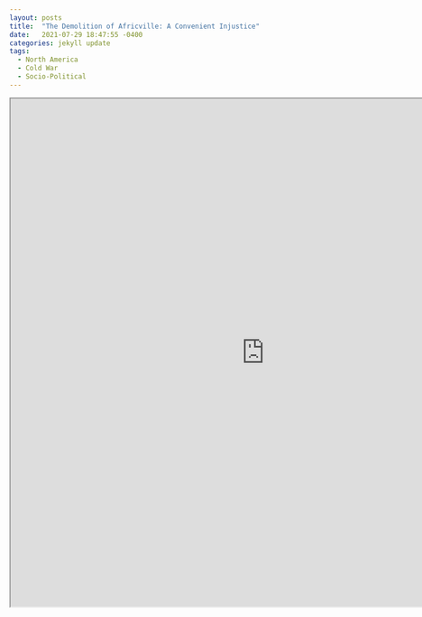```yaml
---
layout: posts
title:  "The Demolition of Africville: A Convenient Injustice"
date:   2021-07-29 18:47:55 -0400
categories: jekyll update
tags:
  - North America
  - Cold War
  - Socio-Political
---
```



<iframe src="https://drive.google.com/file/d/1zLcaG5Xe7eFmnfIyBSfbKuq4AXTG340B/preview" width="900" height="900" allow="autoplay"></iframe>